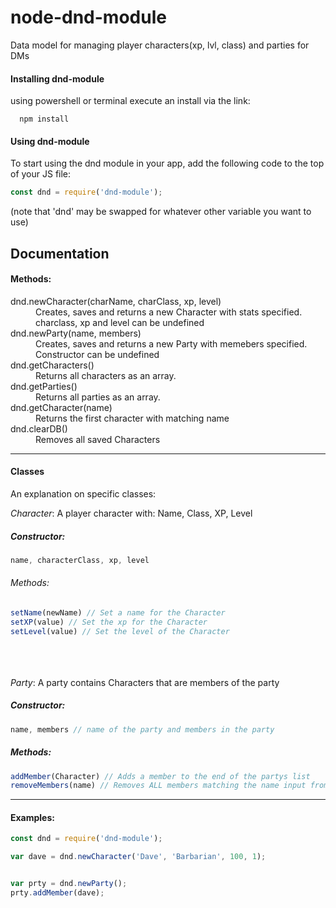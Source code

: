# node-dnd-module
Data model for managing player characters(xp, lvl, class) and parties for DMs


#### Installing dnd-module
using powershell or terminal execute an install via the link:

``` 
  npm install 
```


#### Using dnd-module
To start using the dnd module in your app, add the following code to the top of your JS file:

```javascript
const dnd = require('dnd-module');
```
(note that 'dnd' may be swapped for whatever other variable you want to use)


## Documentation

#### Methods:

<dl>
  <dt>dnd.newCharacter(charName, charClass, xp, level)</dt>
  <dd>Creates, saves and returns a new Character with stats specified. charclass, xp and level can be undefined</dd>
  
  <dt>dnd.newParty(name, members)</dt>
  <dd>Creates, saves and returns a new Party with memebers specified. Constructor can be undefined</dd>

  <dt>dnd.getCharacters()</dt>
  <dd>Returns all characters as an array.</dd>
  
  <dt>dnd.getParties()</dt>
  <dd>Returns all parties as an array.</dd>
  
  <dt>dnd.getCharacter(name)</dt>
  <dd>Returns the first character with matching name</dd>
  
  <dt>dnd.clearDB()</dt>
  <dd>Removes all saved Characters</dd>

</dl>

___
#### Classes
An explanation on specific classes:

*Character*: A player character with: Name, Class, XP, Level

##### Constructor:
```javascript
name, characterClass, xp, level
```

###### Methods:

```javascript
setName(newName) // Set a name for the Character
setXP(value) // Set the xp for the Character
setLevel(value) // Set the level of the Character
```

<br><br><br>
*Party*: A party contains Characters that are members of the party

##### Constructor:
```javascript
name, members // name of the party and members in the party
```

##### Methods:

```javascript
addMember(Character) // Adds a member to the end of the partys list
removeMembers(name) // Removes ALL members matching the name input from the party
```

___

#### Examples:
```javascript
const dnd = require('dnd-module');

var dave = dnd.newCharacter('Dave', 'Barbarian', 100, 1);


var prty = dnd.newParty();
prty.addMember(dave);
```
